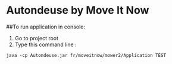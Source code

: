 # Autondeuse by Move It Now

##To run application in console:

1. Go to project root
2. Type this command line :
```
java -cp Autondeuse.jar fr/moveitnow/mower2/Application TEST
```